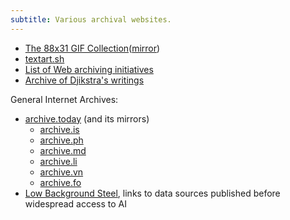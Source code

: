 ```yaml
---
subtitle: Various archival websites.
---
```

- [The 88x31 GIF Collection](https://cyber.dabamos.de/88x31/)([mirror](http://textfiles.com/underconstruction/88x31/))
- [textart.sh](https://textart.sh/)
- [List of Web archiving initiatives](https://en.wikipedia.org/wiki/List_of_Web_archiving_initiatives)
- [Archive of Djikstra's writings](https://www.cs.utexas.edu/users/EWD/welcome.html)

General Internet Archives:

- [archive.today](https://archive.today) (and its mirrors)
	- [archive.is](https://archive.is) 
	- [archive.ph](https://archive.ph) 
	- [archive.md](https://archive.md/)
	- [archive.li](https://archive.li)
	- [archive.vn](https://archive.vn)
	- [archive.fo](https://archive.fo)
- [Low Background Steel](https://lowbackgroundsteel.ai), links to data sources published before widespread access to AI
